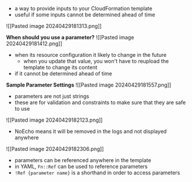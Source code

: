 - a way to provide inputs to your CloudFormation template
- useful if some inputs cannot be determined ahead of time

![[Pasted image 20240429181313.png]]

**When should you use a parameter?**
![[Pasted image 20240429181412.png]]
- when its resource configuration it likely to change in the future
	- when you update that value, you won't have to reupload the template to change its content
- if it cannot be determined ahead of time

**Sample Parameter Settings**
![[Pasted image 20240429181557.png]]
- parameters are not just strings
- these are for validation and constraints to make sure that they are safe to use

![[Pasted image 20240429182123.png]]
- NoEcho means it will be removed in the logs and not displayed anywhere

![[Pasted image 20240429182306.png]]
- parameters can be referenced anywhere in the template
- in YAML, `Fn::Ref` can be used to reference parameters
- `!Ref {parameter name}` is a shorthand in order to access parameters